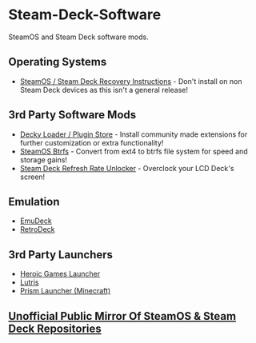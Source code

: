 # Steam-Deck-Software
SteamOS and Steam Deck software mods.

## Operating Systems

- [SteamOS / Steam Deck Recovery Instructions](https://help.steampowered.com/en/faqs/view/1b71-edf2-eb6d-2bb3) - Don't install on non Steam Deck devices as this isn't a general release!

## 3rd Party Software Mods
- [Decky Loader / Plugin Store](https://decky.xyz/) - Install community made extensions for further customization or extra functionality!
- [SteamOS Btrfs](https://gitlab.com/popsulfr/steamos-btrfs) - Convert from ext4 to btrfs file system for speed and storage gains!
- [Steam Deck Refresh Rate Unlocker](https://github.com/ryanrudolfoba/SteamDeck-RefreshRateUnlocker) - Overclock your LCD Deck's screen!

## Emulation
- [EmuDeck](https://www.emudeck.com/)
- [RetroDeck](http://retrodeck.net/)

## 3rd Party Launchers
- [Heroic Games Launcher](https://heroicgameslauncher.com/)
- [Lutris](https://lutris.net/)
- [Prism Launcher (Minecraft)](https://prismlauncher.org/)

## [Unofficial Public Mirror Of SteamOS & Steam Deck Repositories](https://gitlab.com/evlaV)
